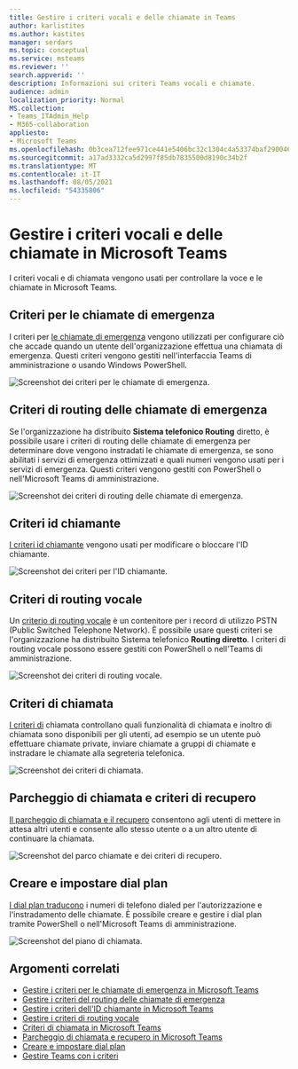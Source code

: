```yaml
---
title: Gestire i criteri vocali e delle chiamate in Teams
author: karlistites
ms.author: kastites
manager: serdars
ms.topic: conceptual
ms.service: msteams
ms.reviewer: ''
search.appverid: ''
description: Informazioni sui criteri Teams vocali e chiamate.
audience: admin
localization_priority: Normal
MS.collection:
- Teams_ITAdmin_Help
- M365-collaboration
appliesto:
- Microsoft Teams
ms.openlocfilehash: 0b3cea712fee971ce441e5406bc32c1304c4a53374baf290046945595d3bea1f
ms.sourcegitcommit: a17ad3332ca5d2997f85db7835500d8190c34b2f
ms.translationtype: MT
ms.contentlocale: it-IT
ms.lasthandoff: 08/05/2021
ms.locfileid: "54335806"
---
```

# <a name="manage-voice-and-calling-policies-in-microsoft-teams"></a>Gestire i criteri vocali e delle chiamate in Microsoft Teams

I criteri vocali e di chiamata vengono usati per controllare la voce e le chiamate in Microsoft Teams.

## <a name="emergency-calling-policies"></a>Criteri per le chiamate di emergenza

I criteri per [le chiamate di emergenza](manage-emergency-calling-policies.md) vengono utilizzati per configurare ciò che accade quando un utente dell'organizzazione effettua una chiamata di emergenza. Questi criteri vengono gestiti nell'interfaccia Teams di amministrazione o usando Windows PowerShell.

![Screenshot dei criteri per le chiamate di emergenza.](media/emergency-calling-policy2.png)

## <a name="emergency-call-routing-policies"></a>Criteri di routing delle chiamate di emergenza

Se l'organizzazione ha distribuito **Sistema telefonico Routing** [](manage-emergency-call-routing-policies.md) diretto, è possibile usare i criteri di routing delle chiamate di emergenza per determinare dove vengono instradati le chiamate di emergenza, se sono abilitati i servizi di emergenza ottimizzati e quali numeri vengono usati per i servizi di emergenza. Questi criteri vengono gestiti con PowerShell o nell'Microsoft Teams di amministrazione.

![Screenshot dei criteri di routing delle chiamate di emergenza.](media/emergency-call-routing-policy.png)

## <a name="caller-id-policies"></a>Criteri id chiamante

[I criteri id chiamante](caller-id-policies.md) vengono usati per modificare o bloccare l'ID chiamante.

![Screenshot dei criteri per l'ID chiamante.](media/caller-id-policy.png)

## <a name="voice-routing-policies"></a>Criteri di routing vocale

Un [criterio di routing vocale](manage-voice-routing-policies.md) è un contenitore per i record di utilizzo PSTN (Public Switched Telephone Network). È possibile usare questi criteri se l'organizzazione ha distribuito Sistema telefonico **Routing diretto**. I criteri di routing vocale possono essere gestiti con PowerShell o nell'Teams di amministrazione.

![Screenshot dei criteri di routing vocale.](media/voice-routing-policy.png)

## <a name="calling-policies"></a>Criteri di chiamata

[I criteri di](teams-calling-policy.md) chiamata controllano quali funzionalità di chiamata e inoltro di chiamata sono disponibili per gli utenti, ad esempio se un utente può effettuare chiamate private, inviare chiamate a gruppi di chiamate e instradare le chiamate alla segreteria telefonica.

![Screenshot dei criteri di chiamata.](media/calling-policy.png)

## <a name="call-park-and-retrieve-policies"></a>Parcheggio di chiamata e criteri di recupero

[Il parcheggio di chiamata e il recupero](call-park-and-retrieve.md) consentono agli utenti di mettere in attesa altri utenti e consente allo stesso utente o a un altro utente di continuare la chiamata.

![Screenshot del parco chiamate e dei criteri di recupero.](media/call-park-policy.png)

## <a name="create-and-manage-dial-plans"></a>Creare e impostare dial plan

[I dial plan traducono](create-and-manage-dial-plans.md) i numeri di telefono dialed per l'autorizzazione e l'instradamento delle chiamate. È possibile creare e gestire i dial plan tramite PowerShell o nell'Microsoft Teams di amministrazione.

![Screenshot del piano di chiamata.](media/dial-plans.png)

## <a name="related-topics"></a>Argomenti correlati

* [Gestire i criteri per le chiamate di emergenza in Microsoft Teams](manage-emergency-calling-policies.md)
* [Gestire i criteri del routing delle chiamate di emergenza](manage-emergency-call-routing-policies.md)
* [Gestire i criteri dell'ID chiamante in Microsoft Teams](caller-id-policies.md)
* [Gestire i criteri di routing vocale](manage-voice-routing-policies.md)
* [Criteri di chiamata in Microsoft Teams](teams-calling-policy.md)
* [Parcheggio di chiamata e recupero in Microsoft Teams](call-park-and-retrieve.md)
* [Creare e impostare dial plan](create-and-manage-dial-plans.md)
* [Gestire Teams con i criteri](manage-teams-with-policies.md)
